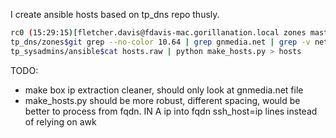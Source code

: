 I create ansible hosts based on tp\_dns repo thusly.
```bash
rc0 (15:29:15)[fletcher.davis@fdavis-mac.gorillanation.local zones master]$  
tp_dns/zones$git grep --no-color 10.64 | grep gnmedia.net | grep -v netapp |  grep -v ':;' | grep -v vip- | awk -F: '{print $2}' | awk '{print $1,$4}' > ~/gitrepos/tp_sysadmins/ansible/hosts.raw
tp_sysadmins/ansible$cat hosts.raw | python make_hosts.py > hosts
```

TODO:
* make box ip extraction cleaner, should only look at gnmedia.net file
* make_hosts.py should be more robust, different spacing, would be better to process from fqdn. IN A ip into fqdn ssh_host=ip lines instead of relying on awk
